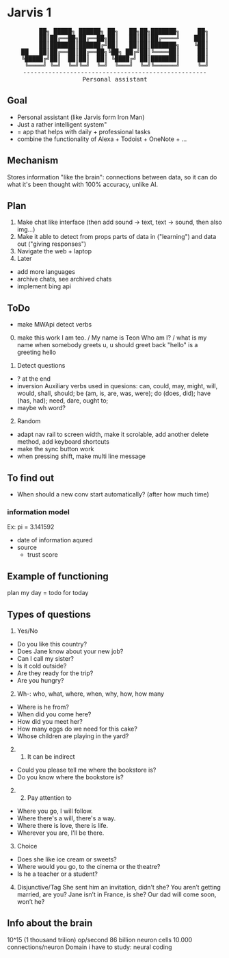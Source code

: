 # Jarvis 1
<div align = "center">
<pre>
     ██╗ █████╗ ██████╗ ██╗   ██╗██╗███████╗     ██╗
     ██║██╔══██╗██╔══██╗██║   ██║██║██╔════╝    ███║
     ██║███████║██████╔╝██║   ██║██║███████╗    ╚██║
██   ██║██╔══██║██╔══██╗╚██╗ ██╔╝██║╚════██║     ██║
╚█████╔╝██║  ██║██║  ██║ ╚████╔╝ ██║███████║     ██║
 ╚════╝ ╚═╝  ╚═╝╚═╝  ╚═╝  ╚═══╝  ╚═╝╚══════╝     ╚═╝
---------------------------------------------------
Personal assistant
</pre>
</div>

## Goal
- Personal assistant (like Jarvis form Iron Man)
- Just a rather intelligent system"
- = app that helps with daily + professional tasks
- combine the functionality of Alexa + Todoist + OneNote + ...

## Mechanism
Stores information "like the brain": connections between data, so it can do what it's been thought with 100% accuracy, unlike AI.

## Plan
1. Make chat like interface (then add sound -> text, text -> sound, then also img...)
2. Make it able to detect from props parts of data in ("learning") and data out ("giving responses")
3. Navigate the web + laptop
4. Later
- add more languages
- archive chats, see archived chats
- implement bing api

## ToDo
- make MWApi detect verbs 
0. make this work
I am teo. / My name is Teon
Who am I? / what is my name
when somebody greets u, u should greet back
"hello" is a greeting
hello


1. Detect questions
- ? at the end
- inversion
Auxiliary verbs used in quesions:
can, could, may, might, will, would, shall, should;
be (am, is, are, was, were);
do (does, did);
have (has, had);
need, dare, ought to;
- maybe wh word?

2. Random
- adapt nav rail to screen width, make it scrolable, add another delete method, add keyboard shortcuts
- make the sync button work
- when pressing shift, make multi line message

## To find out
- When should a new conv start automatically? (after how much time)

### information model
Ex: pi = 3.141592
- date of information aqured
- source
    - trust score

## Example of functioning
plan my day
= todo for today


## Types of questions
1. Yes/No
- Do you like this country? 
- Does Jane know about your new job?
- Can I call my sister?
- Is it cold outside?
- Are they ready for the trip?
- Are you hungry? 


2. Wh-: who, what, where, when, why, how, how many
- Where is he from? 
- When did you come here? 
- How did you meet her?
- How many eggs do we need for this cake?
- Whose children are playing in the yard?

2. 1. It can be indirect
- Could you please tell me where the bookstore is? 
- Do you know where the bookstore is?

2. 2. Pay attention to
- Where you go, I will follow.
- Where there's a will, there's a way.
- Where there is love, there is life.
- Wherever you are, I'll be there.


3. Choice
- Does she like ice cream or sweets?
- Where would you go, to the cinema or the theatre?
- Is he a teacher or a student?

4. Disjunctive/Tag
She sent him an invitation, didn’t she?
You aren’t getting married, are you?
Jane isn’t in France, is she?
Our dad will come soon, won’t he?

## Info about the brain
10^15 (1 thousand trilion) op/second
86 billion neuron cells
10.000 connections/neuron
Domain i have to study: neural coding
